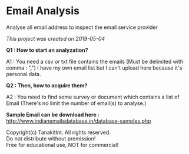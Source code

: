 # Email Analysis
Analyse all email address to inspect the email service provider

*This project was created on 2019-05-04*

**Q1 : How to start an analyzation?**

A1 : You need a csv or txt file contains the emails (Must be delimited with comma : ",")
I have my own email list but I can't upload here because it's personal data.

**Q2 : Then, how to acquire them?**

A2 : You need to find some survey or document which contains a list of Email (There's no limit the number of email(s) to analyse.)

**Sample Email can be download here :<br>**
http://www.indianemailsdatabase.in/database-samples.php

Copyright(c) TanakitInt. All rights reserved.<br/>
Do not distribute without premission!<br/>
Free for educational use, NOT for commercial!
